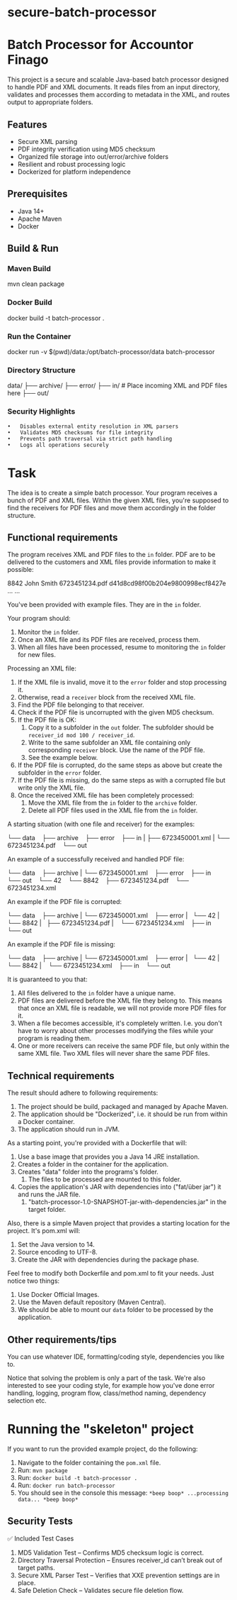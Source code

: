 # secure-batch-processor

# Batch Processor for Accountor Finago
This project is a secure and scalable Java-based batch processor designed to handle PDF and XML documents. It reads files from an input directory, validates and processes them according to metadata in the XML, and routes output to appropriate folders.

## Features
- Secure XML parsing
- PDF integrity verification using MD5 checksum
- Organized file storage into out/error/archive folders
- Resilient and robust processing logic
- Dockerized for platform independence

## Prerequisites
- Java 14+
- Apache Maven
- Docker

## Build & Run

### Maven Build
mvn clean package

### Docker Build
docker build -t batch-processor .

### Run the Container
docker run -v $(pwd)/data:/opt/batch-processor/data batch-processor

### Directory Structure
data/
├── archive/
├── error/
├── in/          # Place incoming XML and PDF files here
├── out/


### Security Highlights
	•	Disables external entity resolution in XML parsers
	•	Validates MD5 checksums for file integrity
	•	Prevents path traversal via strict path handling
	•	Logs all operations securely

# Task
The idea is to create a simple batch processor. Your program receives a bunch of PDF and XML files. Within the given XML files, you're supposed to find the receivers for PDF files and move them accordingly in the folder structure.

## Functional requirements

The program receives XML and PDF files to the `in` folder. PDF are to be delivered to the customers and XML files provide information to make it possible:

<receivers>
    <receiver>
        <receiver_id>8842</receiver_id>
        <first_name>John</first_name>
        <last_name>Smith</last_name>
        <file>6723451234.pdf</file>
        <file_md5>d41d8cd98f00b204e9800998ecf8427e</file_md5>
    </receiver>
    <receiver>
        ...
    </receiver>
    ...
</receivers>

You've been provided with example files. They are in the `in` folder.

Your program should:
1. Monitor the `in` folder.
1. Once an XML file and its PDF files are received, process them.
1. When all files have been processed, resume to monitoring the `in` folder for new files.

Processing an XML file:
1. If the XML file is invalid, move it to the `error` folder and stop processing it.
1. Otherwise, read a `receiver` block from the received XML file.
1. Find the PDF file belonging to that receiver.
1. Check if the PDF file is uncorrupted with the given MD5 checksum.
1. If the PDF file is OK:
   1. Copy it to a subfolder in the `out` folder. The subfolder should be `receiver_id mod 100 / receiver_id`.
   1. Write to the same subfolder an XML file containing only corresponding `receiver` block. Use the name of the PDF file.
   1. See the example below.
1. If the PDF file is corrupted, do the same steps as above but create the subfolder in the `error` folder.
1. If the PDF file is missing, do the same steps as with a corrupted file but write only the XML file.
1. Once the received XML file has been completely processed: 
   1. Move the XML file from the `in` folder to the `archive` folder.
   1. Delete all PDF files used in the XML file from the `in` folder.


A starting situation (with one file and receiver) for the examples:

└── data
    ├── archive
    ├── error
    ├── in
    |   ├── 6723450001.xml
    |   └── 6723451234.pdf
    └── out


An example of a successfully received and handled PDF file:

└── data
    ├── archive
    |   └── 6723450001.xml
    ├── error
    ├── in
    └── out
        └── 42
            └── 8842
                ├── 6723451234.pdf
                └── 6723451234.xml


An example if the PDF file is corrupted:

└── data
    ├── archive
    |   └── 6723450001.xml
    ├── error
    |   └── 42
    |       └── 8842
    |           ├── 6723451234.pdf
    |           └── 6723451234.xml
    ├── in
    └── out


An example if the PDF file is missing:

└── data
    ├── archive
    |   └── 6723450001.xml
    ├── error
    |   └── 42
    |       └── 8842
    |           └── 6723451234.xml
    ├── in
    └── out


It is guaranteed to you that:
1. All files delivered to the `in` folder have a unique name.
1. PDF files are delivered before the XML file they belong to. This means that once an XML file is readable, we will not provide more PDF files for it.
1. When a file becomes accessible, it's completely written. I.e. you don't have to worry about other processes modifying the files while your program is reading them.
1. One or more receivers can receive the same PDF file, but only within the same XML file. Two XML files will never share the same PDF files.

## Technical requirements
The result should adhere to following requirements:
1. The project should be build, packaged and managed by Apache Maven.
1. The application should be "Dockerized", i.e. it should be run from within a Docker container.
1. The application should run in JVM.

As a starting point, you're provided with a Dockerfile that will:
1. Use a base image that provides you a Java 14 JRE installation.
1. Creates a folder in the container for the application.
1. Creates "data" folder into the programs's folder.
   1. The files to be processed are mounted to this folder.
1. Copies the application's JAR with dependencies into ("fat/über jar") it and runs the JAR file.
   1. "batch-processor-1.0-SNAPSHOT-jar-with-dependencies.jar" in the target folder.

Also, there is a simple Maven project that provides a starting location for the project. It's pom.xml will:
1. Set the Java version to 14.
1. Source encoding to UTF-8.
1. Create the JAR with dependencies during the package phase.

Feel free to modify both Dockerfile and pom.xml to fit your needs. Just notice two things:
1. Use Docker Official Images.
1. Use the Maven default repository (Maven Central).
1. We should be able to mount our `data` folder to be processed by the application.

## Other requirements/tips
You can use whatever IDE, formatting/coding style, dependencies you like to.

Notice that solving the problem is only a part of the task. We're also interested to see your coding style, for example how you've done error handling, logging, program flow, class/method naming, dependency selection etc.

# Running the "skeleton" project
If you want to run the provided example project, do the following:
1. Navigate to the folder containing the `pom.xml` file.
1. Run: `mvn package`
1. Run: `docker build -t batch-processor .`
1. Run: `docker run batch-processor`
1. You should see in the console this message: `*beep boop* ...processing data... *beep boop*`

## Security Tests

✅ Included Test Cases
1.	MD5 Validation Test – Confirms MD5 checksum logic is correct.
2.	Directory Traversal Protection – Ensures receiver_id can’t break out of target paths.
3.	Secure XML Parser Test – Verifies that XXE prevention settings are in place.
4.	Safe Deletion Check – Validates secure file deletion flow.

